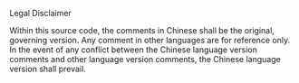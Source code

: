 Legal Disclaimer

Within this source code, the comments in Chinese shall be the original, governing version. Any comment in other languages are for reference only. In the event of any conflict between the Chinese language version comments and other language version comments, the Chinese language version shall prevail.
